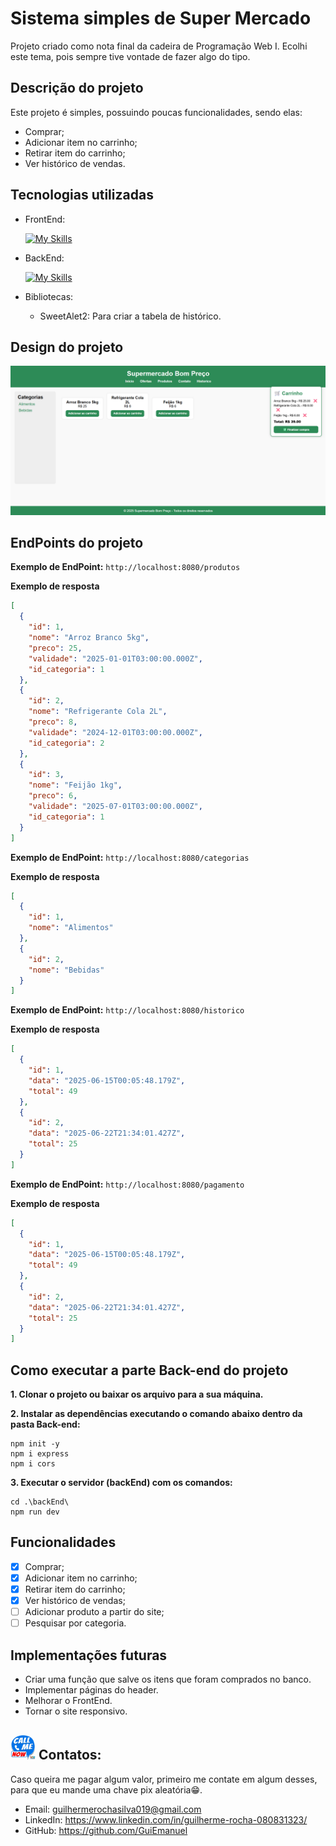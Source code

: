 # Sistema simples de Super Mercado
Projeto criado como nota final da cadeira de Programação Web I. Ecolhi este tema, pois sempre tive vontade de fazer algo do tipo.

## Descrição do projeto
Este projeto é simples, possuindo poucas funcionalidades, sendo elas:
- Comprar;
- Adicionar item no carrinho;
- Retirar item do carrinho;
- Ver histórico de vendas.

## Tecnologias utilizadas
- FrontEnd:

   [![My Skills](https://skillicons.dev/icons?i=js,html,css,postgres)](https://skillicons.dev)

- BackEnd:

   [![My Skills](https://skillicons.dev/icons?i=js,postgres)](https://skillicons.dev)

- Bibliotecas:
  - SweetAlet2: Para criar a tabela de histórico.

## Design do projeto
![alt text](screenshot_SuperMercado.png)

## EndPoints do projeto
**Exemplo de EndPoint:** ``http://localhost:8080/produtos``

**Exemplo de resposta**
```json
[
  {
    "id": 1,
    "nome": "Arroz Branco 5kg",
    "preco": 25,
    "validade": "2025-01-01T03:00:00.000Z",
    "id_categoria": 1
  },
  {
    "id": 2,
    "nome": "Refrigerante Cola 2L",
    "preco": 8,
    "validade": "2024-12-01T03:00:00.000Z",
    "id_categoria": 2
  },
  {
    "id": 3,
    "nome": "Feijão 1kg",
    "preco": 6,
    "validade": "2025-07-01T03:00:00.000Z",
    "id_categoria": 1
  }
]
```

**Exemplo de EndPoint:** ``http://localhost:8080/categorias``

**Exemplo de resposta**
```json
[
  {
    "id": 1,
    "nome": "Alimentos"
  },
  {
    "id": 2,
    "nome": "Bebidas"
  }
]
```

**Exemplo de EndPoint:** ``http://localhost:8080/historico``

**Exemplo de resposta**
```json
[
  {
    "id": 1,
    "data": "2025-06-15T00:05:48.179Z",
    "total": 49
  },
  {
    "id": 2,
    "data": "2025-06-22T21:34:01.427Z",
    "total": 25
  }
]
```

**Exemplo de EndPoint:** ``http://localhost:8080/pagamento``

**Exemplo de resposta**
```json
[
  {
    "id": 1,
    "data": "2025-06-15T00:05:48.179Z",
    "total": 49
  },
  {
    "id": 2,
    "data": "2025-06-22T21:34:01.427Z",
    "total": 25
  }
]
```

## Como executar a parte Back-end do projeto

**1. Clonar o projeto ou baixar os arquivo para a sua máquina.**

**2. Instalar as dependências executando o comando abaixo dentro da pasta Back-end:**

```
npm init -y
npm i express
npm i cors
```

**3. Executar o servidor (backEnd) com os comandos:**

```
cd .\backEnd\
npm run dev
``` 

## Funcionalidades
- [x] Comprar;
- [x] Adicionar item no carrinho;
- [x] Retirar item do carrinho;
- [x] Ver histórico de vendas;
- [ ] Adicionar produto a partir do site;
- [ ] Pesquisar por categoria.

## Implementações futuras
- Criar uma função que salve os itens que foram comprados no banco.
- Implementar páginas do header.
- Melhorar o FrontEnd.
- Tornar o site responsivo.

## <img src="image.png" width="40px"> Contatos:
Caso queira me pagar algum valor, primeiro me contate em algum desses, para que eu mande uma chave pix aleatória😁.
- Email: guilhermerochasilva019@gmail.com
- LinkedIn: https://www.linkedin.com/in/guilherme-rocha-080831323/
- GitHub: https://github.com/GuiEmanuel